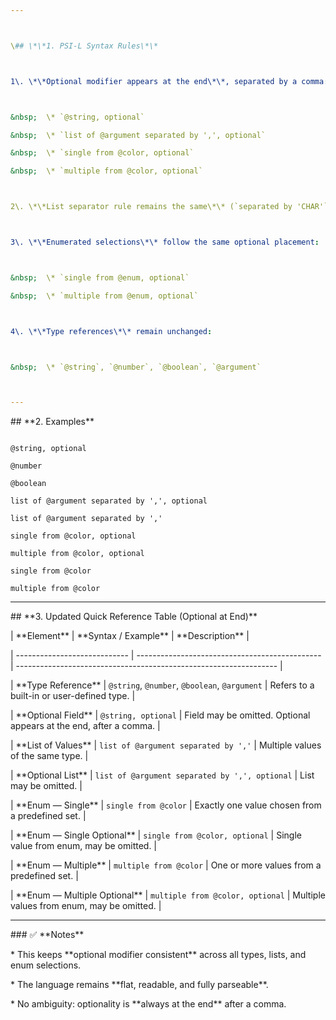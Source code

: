```yaml
---



\## \*\*1. PSI-L Syntax Rules\*\*



1\. \*\*Optional modifier appears at the end\*\*, separated by a comma:



&nbsp;  \* `@string, optional`

&nbsp;  \* `list of @argument separated by ',', optional`

&nbsp;  \* `single from @color, optional`

&nbsp;  \* `multiple from @color, optional`



2\. \*\*List separator rule remains the same\*\* (`separated by 'CHAR'`).



3\. \*\*Enumerated selections\*\* follow the same optional placement:



&nbsp;  \* `single from @enum, optional`

&nbsp;  \* `multiple from @enum, optional`



4\. \*\*Type references\*\* remain unchanged:



&nbsp;  \* `@string`, `@number`, `@boolean`, `@argument`



---
```




\## \*\*2. Examples\*\*



```text

@string, optional

@number

@boolean

list of @argument separated by ',', optional

list of @argument separated by ','

single from @color, optional

multiple from @color, optional

single from @color

multiple from @color

```



---



\## \*\*3. Updated Quick Reference Table (Optional at End)\*\*



| \*\*Element\*\*                  | \*\*Syntax / Example\*\*                           | \*\*Description\*\*                                                   |

| ---------------------------- | ---------------------------------------------- | ----------------------------------------------------------------- |

| \*\*Type Reference\*\*           | `@string`, `@number`, `@boolean`, `@argument`  | Refers to a built-in or user-defined type.                        |

| \*\*Optional Field\*\*           | `@string, optional`                            | Field may be omitted. Optional appears at the end, after a comma. |

| \*\*List of Values\*\*           | `list of @argument separated by ','`           | Multiple values of the same type.                                 |

| \*\*Optional List\*\*            | `list of @argument separated by ',', optional` | List may be omitted.                                              |

| \*\*Enum — Single\*\*            | `single from @color`                           | Exactly one value chosen from a predefined set.                   |

| \*\*Enum — Single Optional\*\*   | `single from @color, optional`                 | Single value from enum, may be omitted.                           |

| \*\*Enum — Multiple\*\*          | `multiple from @color`                         | One or more values from a predefined set.                         |

| \*\*Enum — Multiple Optional\*\* | `multiple from @color, optional`               | Multiple values from enum, may be omitted.                        |



---



\### ✅ \*\*Notes\*\*



\* This keeps \*\*optional modifier consistent\*\* across all types, lists, and enum selections.

\* The language remains \*\*flat, readable, and fully parseable\*\*.

\* No ambiguity: optionality is \*\*always at the end\*\* after a comma.



